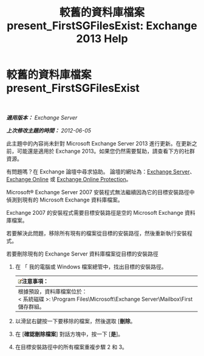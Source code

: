 ﻿---
title: '較舊的資料庫檔案 present_FirstSGFilesExist: Exchange 2013 Help'
TOCTitle: 較舊的資料庫檔案 present_FirstSGFilesExist
ms:assetid: 907faeb8-1c6d-49fc-95a1-417f415a9d79
ms:mtpsurl: https://technet.microsoft.com/zh-tw/library/ms.exch.setupreadiness.firstsgfilesexist(v=EXCHG.150)
ms:contentKeyID: 50473737
ms.date: 05/21/2018
mtps_version: v=EXCHG.150
ms.translationtype: MT
---

# 較舊的資料庫檔案 present\_FirstSGFilesExist

 

_**適用版本：** Exchange Server_

_**上次修改主題的時間：** 2012-06-05_

此主題中的內容尚未針對 Microsoft Exchange Server 2013 進行更新。在更新之前，可能還是適用於 Exchange 2013。如果您仍然需要幫助，請查看下方的社群資源。

有問題嗎？在 Exchange 論壇中尋求協助。 論壇的網址為：[Exchange Server](https://go.microsoft.com/fwlink/p/?linkid=60612)、 [Exchange Online](https://go.microsoft.com/fwlink/p/?linkid=267542) 或 [Exchange Online Protection](https://go.microsoft.com/fwlink/p/?linkid=285351)。

Microsoft® Exchange Server 2007 安裝程式無法繼續因為它的目標安裝路徑中偵測到現有的 Microsoft Exchange 資料庫檔案。

Exchange 2007 的安裝程式需要目標安裝路徑是空的 Microsoft Exchange 資料庫檔案。

若要解決此問題，移除所有現有的檔案從目標的安裝路徑，然後重新執行安裝程式。

若要刪除現有的 Exchange Server 資料庫檔案從目標的安裝路徑

1.  在 「 我的電腦或 Windows 檔案總管中，找出目標的安裝路徑。
    
    <table>
    <thead>
    <tr class="header">
    <th><img src="images/Bb124558.note(EXCHG.150).gif" title="注意事項" alt="注意事項" />注意事項：</th>
    </tr>
    </thead>
    <tbody>
    <tr class="odd">
    <td>根據預設，資料庫檔案位於：<br />
    &lt; 系統磁碟 &gt;: \Program Files\Microsoft\Exchange Server\Mailbox\First 儲存群組。</td>
    </tr>
    </tbody>
    </table>


2.  以滑鼠右鍵按一下要移除的檔案，然後選取 \[**刪除**。

3.  在 \[**確認刪除檔案**\] 對話方塊中，按一下 \[**是**\]。

4.  在目標安裝路徑中的所有檔案重複步驟 2 和 3。

